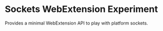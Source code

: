 # Sockets WebExtension Experiment

Provides a minimal WebExtension API to play with platform sockets.
